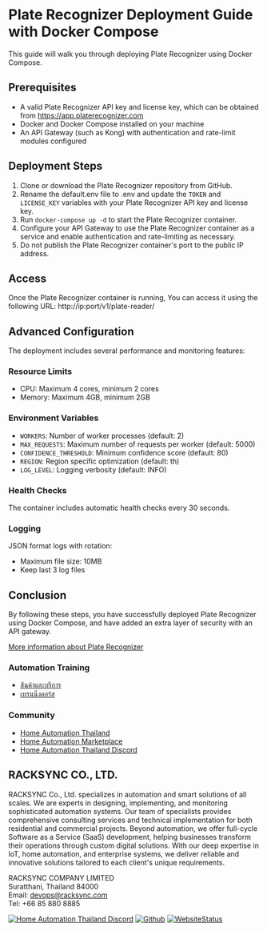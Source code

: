 # Plate Recognizer Deployment Guide with Docker Compose
This guide will walk you through deploying Plate Recognizer using Docker Compose.

## Prerequisites
- A valid Plate Recognizer API key and license key, which can be obtained from https://app.platerecognizer.com
- Docker and Docker Compose installed on your machine
- An API Gateway (such as Kong) with authentication and rate-limit modules configured

## Deployment Steps
1. Clone or download the Plate Recognizer repository from GitHub.
2. Rename the default.env file to .env and update the ```TOKEN``` and ```LICENSE_KEY``` variables with your Plate Recognizer API key and license key.
3. Run ```docker-compose up -d``` to start the Plate Recognizer container.
4. Configure your API Gateway to use the Plate Recognizer container as a service and enable authentication and rate-limiting as necessary.
5. Do not publish the Plate Recognizer container's port to the public IP address.

## Access
Once the Plate Recognizer container is running, You can access it using the following URL: http://ip:port/v1/plate-reader/

## Advanced Configuration
The deployment includes several performance and monitoring features:

### Resource Limits
- CPU: Maximum 4 cores, minimum 2 cores
- Memory: Maximum 4GB, minimum 2GB

### Environment Variables
- `WORKERS`: Number of worker processes (default: 2)
- `MAX_REQUESTS`: Maximum number of requests per worker (default: 5000)
- `CONFIDENCE_THRESHOLD`: Minimum confidence score (default: 80)
- `REGION`: Region specific optimization (default: th)
- `LOG_LEVEL`: Logging verbosity (default: INFO)

### Health Checks
The container includes automatic health checks every 30 seconds.

### Logging
JSON format logs with rotation:
- Maximum file size: 10MB
- Keep last 3 log files

## Conclusion
By following these steps, you have successfully deployed Plate Recognizer using Docker Compose, and have added an extra layer of security with an API gateway.

[More information about Plate Recognizer](https://guides.platerecognizer.com/docs/snapshot/getting-started)


### Automation Training

- [สินค้าและบริการ](http://racksync.com)
- [เทรนนิ่งคอร์ส](https://facebook.com/racksync)

### Community

- [Home Automation Thailand](https://www.facebook.com/groups/hathailand)
- [Home Automation Marketplace](https://www.facebook.com/groups/hatmarketplace)
- [Home Automation Thailand Discord](https://discord.gg/Wc5CwnWkp4)

## RACKSYNC CO., LTD.

RACKSYNC Co., Ltd. specializes in automation and smart solutions of all scales. We are experts in designing, implementing, and monitoring sophisticated automation systems. Our team of specialists provides comprehensive consulting services and technical implementation for both residential and commercial projects. Beyond automation, we offer full-cycle Software as a Service (SaaS) development, helping businesses transform their operations through custom digital solutions. With our deep expertise in IoT, home automation, and enterprise systems, we deliver reliable and innovative solutions tailored to each client's unique requirements.

RACKSYNC COMPANY LIMITED    
Suratthani, Thailand 84000   
Email: devops@racksync.com   
Tel: +66 85 880 8885   

[![Home Automation Thailand Discord](https://img.shields.io/discord/986181205504438345?style=for-the-badge)](https://discord.gg/Wc5CwnWkp4) [![Github](https://img.shields.io/github/followers/racksync?style=for-the-badge)](https://github.com/racksync) 
[![WebsiteStatus](https://img.shields.io/website?down_color=grey&down_message=Offline&style=for-the-badge&up_color=green&up_message=Online&url=https%3A%2F%2Fracksync.com)](https://racksync.com)


